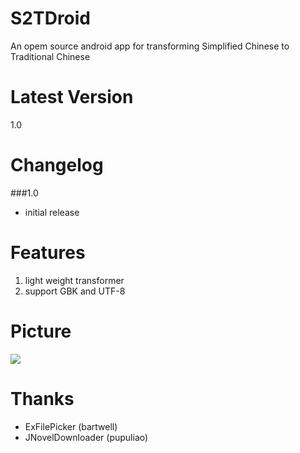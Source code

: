 S2TDroid
========
An opem source android app for transforming Simplified Chinese to Traditional Chinese

Latest Version
========
1.0

Changelog
========
###1.0
* initial release

Features
========
1. light weight transformer
2. support GBK and UTF-8

Picture
========
<img src="http://truth.bahamut.com.tw/s01/201407/5fc46a30ba0bbcfefa83d148e0b9c4fb.PNG">

Thanks
========
* ExFilePicker (bartwell)
* JNovelDownloader (pupuliao)
